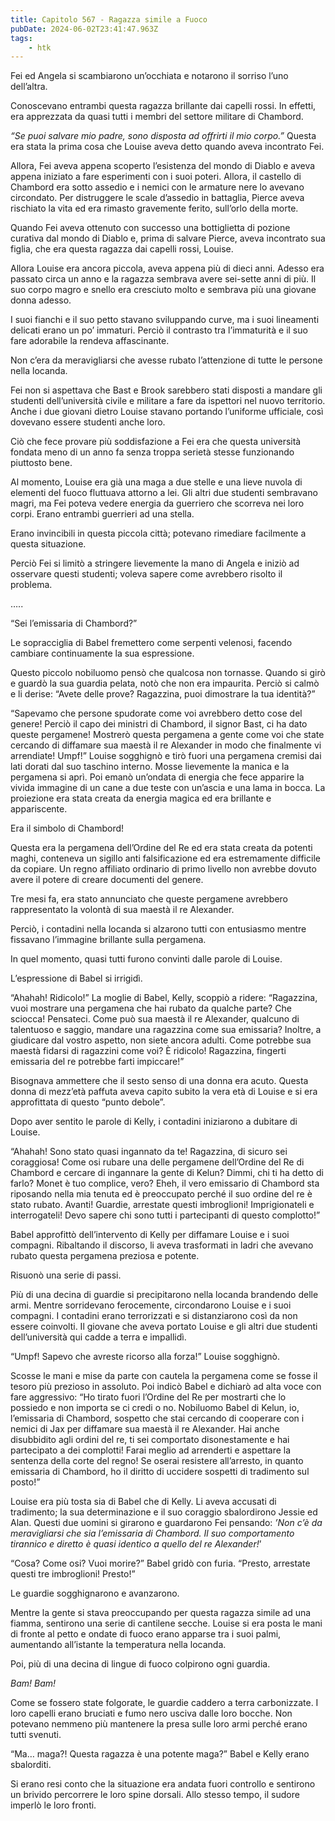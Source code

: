 ```yaml
---
title: Capitolo 567 - Ragazza simile a Fuoco
pubDate: 2024-06-02T23:41:47.963Z
tags:
    - htk
---
```


Fei ed Angela si scambiarono un’occhiata e notarono il sorriso l’uno dell’altra.

Conoscevano entrambi questa ragazza brillante dai capelli rossi. In effetti, era apprezzata da quasi tutti i membri del settore militare di Chambord.

<em>“Se puoi salvare mio padre, sono disposta ad offrirti il mio corpo.”</em> Questa era stata la prima cosa che Louise aveva detto quando aveva incontrato Fei.

Allora, Fei aveva appena scoperto l’esistenza del mondo di Diablo e aveva appena iniziato a fare esperimenti con i suoi poteri. Allora, il castello di Chambord era sotto assedio e i nemici con le armature nere lo avevano circondato. Per distruggere le scale d’assedio in battaglia, Pierce aveva rischiato la vita ed era rimasto gravemente ferito, sull’orlo della morte.

Quando Fei aveva ottenuto con successo una bottiglietta di pozione curativa dal mondo di Diablo e, prima di salvare Pierce, aveva incontrato sua figlia, che era questa ragazza dai capelli rossi, Louise.

Allora Louise era ancora piccola, aveva appena più di dieci anni. Adesso era passato circa un anno e la ragazza sembrava avere sei-sette anni di più. Il suo corpo magro e snello era cresciuto molto e sembrava più una giovane donna adesso.

I suoi fianchi e il suo petto stavano sviluppando curve, ma i suoi lineamenti delicati erano un po’ immaturi. Perciò il contrasto tra l’immaturità e il suo fare adorabile la rendeva affascinante.

Non c’era da meravigliarsi che avesse rubato l’attenzione di tutte le persone nella locanda.

Fei non si aspettava che Bast e Brook sarebbero stati disposti a mandare gli studenti dell’università civile e militare a fare da ispettori nel nuovo territorio. Anche i due giovani dietro Louise stavano portando l’uniforme ufficiale, così dovevano essere studenti anche loro.

Ciò che fece provare più soddisfazione a Fei era che questa università fondata meno di un anno fa senza troppa serietà stesse funzionando piuttosto bene.

Al momento, Louise era già una maga a due stelle e una lieve nuvola di elementi del fuoco fluttuava attorno a lei. Gli altri due studenti sembravano magri, ma Fei poteva vedere energia da guerriero che scorreva nei loro corpi. Erano entrambi guerrieri ad una stella.

Erano invincibili in questa piccola città; potevano rimediare facilmente a questa situazione.

Perciò Fei si limitò a stringere lievemente la mano di Angela e iniziò ad osservare questi studenti; voleva sapere come avrebbero risolto il problema.

…..

“Sei l’emissaria di Chambord?”

Le sopracciglia di Babel fremettero come serpenti velenosi, facendo cambiare continuamente la sua espressione.

Questo piccolo nobiluomo pensò che qualcosa non tornasse. Quando si girò e guardò la sua guardia pelata, notò che non era impaurita. Perciò si calmò e li derise: “Avete delle prove? Ragazzina, puoi dimostrare la tua identità?”

“Sapevamo che persone spudorate come voi avrebbero detto cose del genere! Perciò il capo dei ministri di Chambord, il signor Bast, ci ha dato queste pergamene! Mostrerò questa pergamena a gente come voi che state cercando di diffamare sua maestà il re Alexander in modo che finalmente vi arrendiate! Umpf!” Louise sogghignò e tirò fuori una pergamena cremisi dai lati dorati dal suo taschino interno. Mosse lievemente la manica e la pergamena si aprì. Poi emanò un’ondata di energia che fece apparire la vivida immagine di un cane a due teste con un’ascia e una lama in bocca. La proiezione era stata creata da energia magica ed era brillante e appariscente.

Era il simbolo di Chambord!

Questa era la pergamena dell’Ordine del Re ed era stata creata da potenti maghi, conteneva un sigillo anti falsificazione ed era estremamente difficile da copiare. Un regno affiliato ordinario di primo livello non avrebbe dovuto avere il potere di creare documenti del genere.

Tre mesi fa, era stato annunciato che queste pergamene avrebbero rappresentato la volontà di sua maestà il re Alexander.

Perciò, i contadini nella locanda si alzarono tutti con entusiasmo mentre fissavano l’immagine brillante sulla pergamena.

In quel momento, quasi tutti furono convinti dalle parole di Louise.

L’espressione di Babel si irrigidì.

“Ahahah! Ridicolo!” La moglie di Babel, Kelly, scoppiò a ridere: “Ragazzina, vuoi mostrare una pergamena che hai rubato da qualche parte? Che sciocca! Pensateci. Come può sua maestà il re Alexander, qualcuno di talentuoso e saggio, mandare una ragazzina come sua emissaria? Inoltre, a giudicare dal vostro aspetto, non siete ancora adulti. Come potrebbe sua maestà fidarsi di ragazzini come voi? È ridicolo! Ragazzina, fingerti emissaria del re potrebbe farti impiccare!”

Bisognava ammettere che il sesto senso di una donna era acuto. Questa donna di mezz’età paffuta aveva capito subito la vera età di Louise e si era approfittata di questo “punto debole”.

Dopo aver sentito le parole di Kelly, i contadini iniziarono a dubitare di Louise.

“Ahahah! Sono stato quasi ingannato da te! Ragazzina, di sicuro sei coraggiosa! Come osi rubare una delle pergamene dell’Ordine del Re di Chambord e cercare di ingannare la gente di Kelun? Dimmi, chi ti ha detto di farlo? Monet è tuo complice, vero? Eheh, il vero emissario di Chambord sta riposando nella mia tenuta ed è preoccupato perché il suo ordine del re è stato rubato. Avanti! Guardie, arrestate questi imbroglioni! Imprigionateli e interrogateli! Devo sapere chi sono tutti i partecipanti di questo complotto!”

Babel approfittò dell’intervento di Kelly per diffamare Louise e i suoi compagni. Ribaltando il discorso, li aveva trasformati in ladri che avevano rubato questa pergamena preziosa e potente.

Risuonò una serie di passi.

Più di una decina di guardie si precipitarono nella locanda brandendo delle armi. Mentre sorridevano ferocemente, circondarono Louise e i suoi compagni. I contadini erano terrorizzati e si distanziarono così da non essere coinvolti. Il giovane che aveva portato Louise e gli altri due studenti dell’università qui cadde a terra e impallidì.

“Umpf! Sapevo che avreste ricorso alla forza!” Louise sogghignò.

Scosse le mani e mise da parte con cautela la pergamena come se fosse il tesoro più prezioso in assoluto. Poi indicò Babel e dichiarò ad alta voce con fare aggressivo: “Ho tirato fuori l’Ordine del Re per mostrarti che lo possiedo e non importa se ci credi o no. Nobiluomo Babel di Kelun, io, l’emissaria di Chambord, sospetto che stai cercando di cooperare con i nemici di Jax per diffamare sua maestà il re Alexander.
Hai anche disubbidito agli ordini del re, ti sei comportato disonestamente e hai partecipato a dei complotti! Farai meglio ad arrenderti e aspettare la sentenza della corte del regno! Se oserai resistere all’arresto, in quanto emissaria di Chambord, ho il diritto di uccidere sospetti di tradimento sul posto!”

Louise era più tosta sia di Babel che di Kelly. Li aveva accusati di tradimento; la sua determinazione e il suo coraggio sbalordirono Jessie ed Alan. Questi due uomini si girarono e guardarono Fei pensando: <em>’Non c’è da meravigliarsi che sia l’emissaria di Chambord. Il suo comportamento tirannico e diretto è quasi identico a quello del re Alexander!</em>’

“Cosa? Come osi? Vuoi morire?” Babel gridò con furia. “Presto, arrestate questi tre imbroglioni! Presto!”

Le guardie sogghignarono e avanzarono.

Mentre la gente si stava preoccupando per questa ragazza simile ad una fiamma, sentirono una serie di cantilene secche. Louise si era posta le mani di fronte al petto e ondate di fuoco erano apparse tra i suoi palmi, aumentando all’istante la temperatura nella locanda.

Poi, più di una decina di lingue di fuoco colpirono ogni guardia.

<em>Bam! Bam!</em>

Come se fossero state folgorate, le guardie caddero a terra carbonizzate. I loro capelli erano bruciati e fumo nero usciva dalle loro bocche. Non potevano nemmeno più mantenere la presa sulle loro armi perché erano tutti svenuti.

“Ma… maga?! Questa ragazza è una potente maga?” Babel e Kelly erano sbalorditi.

Si erano resi conto che la situazione era andata fuori controllo e sentirono un brivido percorrere le loro spine dorsali. Allo stesso tempo, il sudore imperlò le loro fronti.



